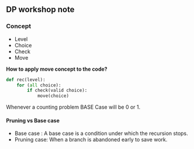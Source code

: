 ## DP workshop note

### Concept
- Level
- Choice 
- Check 
- Move


**How to apply move concept to the code?**

```python
def rec(level):
    for (all choice):
        if check(valid choice):
            move(choice)
```

Whenever a counting problem BASE Case will be 0 or 1.


#### Pruning vs Base case

- Base case : A base case is a condition under which the recursion stops.
- Pruning case: When a branch is abandoned early to save work.